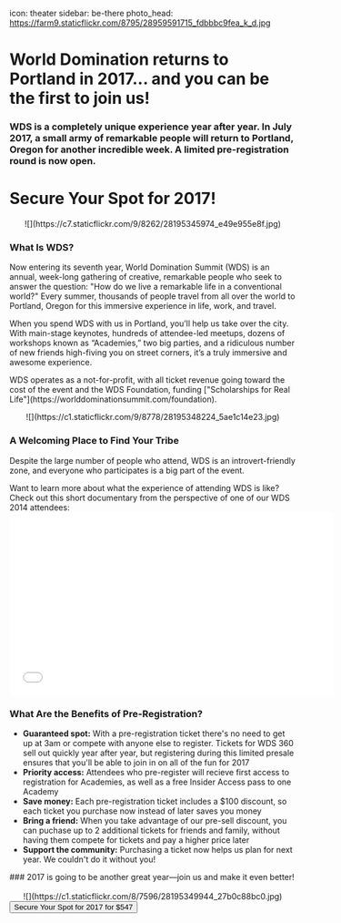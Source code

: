 icon: theater
sidebar: be-there
photo_head: https://farm9.staticflickr.com/8795/28959591715_fdbbbc9fea_k_d.jpg

# World Domination returns to Portland in 2017... and you can be the first to join us!

<p align="center"><div class="zig-zags_blue"></div></p>

<script type="text/javascript" src="https://js.stripe.com/v2/"></script>

<h3 class="sub-karla">WDS is a completely unique experience year after year. In July 2017, a small army of remarkable people will return to Portland, Oregon for another incredible week. <strong>A limited pre-registration round is now open.</strong></h3>

# Secure Your Spot for 2017!

<center>![](https://c7.staticflickr.com/9/8262/28195345974_e49e955e8f.jpg)</center>

<p align="center"><div class="zig-zags_blue"></div></p>

### What Is WDS?

<p>Now entering its seventh year, World Domination Summit (WDS) is an annual, week-long gathering of creative, remarkable people who seek to answer the question: "How do we live a remarkable life in a conventional world?" Every summer, thousands of people travel from all over the world to Portland, Oregon for this immersive experience in life, work, and travel.</p>

<p>When you spend WDS with us in Portland, you’ll help us take over the city. With main-stage keynotes, hundreds of attendee-led meetups, dozens of workshops known as “Academies,” two big parties, and a ridiculous number of new friends high-fiving you on street corners, it’s a truly immersive and awesome experience.</p>

<p>WDS operates as a not-for-profit, with all ticket revenue going toward the cost of the event and the WDS Foundation, funding ["Scholarships for Real Life"](https://worlddominationsummit.com/foundation).</p>

<center>![](https://c1.staticflickr.com/9/8778/28195348224_5ae1c14e23.jpg)</center>

<p align="center"><div class="zig-zags_blue"></div></p>

### A Welcoming Place to Find Your Tribe

Despite the large number of people who attend, WDS is an introvert-friendly zone, and everyone who participates is a big part of the event. </p>

<p>Want to learn more about what the experience of attending WDS is like? Check out this short documentary from the perspective of one of our WDS 2014 attendees:

<iframe src="//player.vimeo.com/video/109903000?title=0&amp;byline=0&amp;portrait=0&amp;color=adbf27" width="570" height="321" frameborder="0" webkitallowfullscreen mozallowfullscreen allowfullscreen></iframe>

<p align="center"><div class="zig-zags_blue"></div></p>

### What Are the Benefits of Pre-Registration? 

<ul>
        <li><b>Guaranteed spot:</b> With a pre-registration ticket there's no need to get up at 3am or compete with anyone else to register. Tickets for WDS 360 sell out quickly year after year, but registering during this limited presale ensures that you'll be able to join in on all of the fun for 2017</li>
            <li> <b>Priority access:</b> Attendees who pre-register will recieve first access to registration for Academies, as well as a free Insider Access pass to one Academy</li>
      <li> <b>Save money:</b> Each pre-registration ticket includes a $100 discount, so each ticket you purchase now instead of later saves you money </li>
      <li> <b>Bring a friend:</b> When you take advantage of our pre-sell discount, you can puchase up to 2 additional tickets for friends and family, without having them compete for tickets and pay a higher price later</li>
            <li> <b>Support the community:</b> Purchasing a ticket now helps us plan for next year. We couldn't do it without you! 
         </li>

</ul>
### 2017 is going to be another great year—join us and make it even better!<br><br>

<center>![](https://c1.staticflickr.com/8/7596/28195349944_27b0c88bc0.jpg)</center>

<div class="purchase-area">
<button class="button ticket-purchase purchase-btn pre-purchase-start">Secure Your Spot for 2017 for $547</button>
</div>
